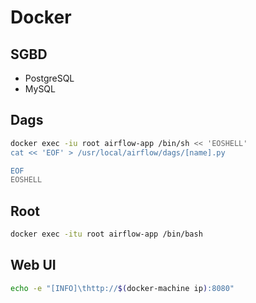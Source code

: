 # Docker

## SGBD

- PostgreSQL
- MySQL

## Dags

```sh
docker exec -iu root airflow-app /bin/sh << 'EOSHELL'
cat << 'EOF' > /usr/local/airflow/dags/[name].py

EOF
EOSHELL
```

## Root

```sh
docker exec -itu root airflow-app /bin/bash
```

## Web UI

```sh
echo -e "[INFO]\thttp://$(docker-machine ip):8080"
```
